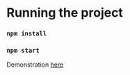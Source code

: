 # Running the project

### `npm install`

### `npm start`

Demonstration [here](https://media.giphy.com/media/AGwX117XjFkSrXAkAL/giphy-downsized-large.gif)
